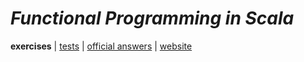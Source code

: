 # _Functional Programming in Scala_

**exercises** | [tests](../../../../../../test/scala/com/martinbrosenberg/exercises/fpinscala) | [official answers](https://github.com/fpinscala/fpinscala) | [website](https://www.manning.com/books/functional-programming-in-scala)
